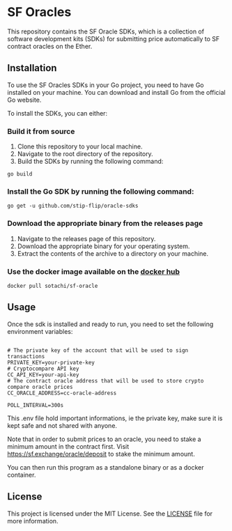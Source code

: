 # SF Oracles

This repository contains the SF Oracle SDKs, which is a collection of software development kits (SDKs) for submitting price automatically to SF contract oracles on the Ether.

## Installation

To use the SF Oracles SDKs in your Go project, you need to have Go installed on your machine. You can download and install Go from the official Go website.

To install the SDKs, you can either:

### Build it from source

1. Clone this repository to your local machine.
2. Navigate to the root directory of the repository.
3. Build the SDKs by running the following command:

```shell
go build
```

### Install the Go SDK by running the following command:

```shell
go get -u github.com/stip-flip/oracle-sdks
```

### Download the appropriate binary from the releases page

1. Navigate to the releases page of this repository.
2. Download the appropriate binary for your operating system.
3. Extract the contents of the archive to a directory on your machine.

### Use the docker image available on the [docker hub](https://hub.docker.com/r/sotachi/sf-oracle)

```shell
docker pull sotachi/sf-oracle
```

## Usage

Once the sdk is installed and ready to run, you need to set the following environment variables:

```shell

# The private key of the account that will be used to sign transactions
PRIVATE_KEY=your-private-key
# Cryptocompare API key
CC_API_KEY=your-api-key
# The contract oracle address that will be used to store crypto compare oracle prices
CC_ORACLE_ADDRESS=cc-oracle-address

POLL_INTERVAL=300s
```

This .env file hold important informations, ie the private key, make sure it is kept safe and not shared with anyone.

Note that in order to submit prices to an oracle, you need to stake a minimum amount in the contract first. Visit https://sf.exchange/oracle/deposit to stake the minimum amount.

You can then run this program as a standalone binary or as a docker container.

## License

This project is licensed under the MIT License. See the [LICENSE](LICENSE) file for more information.
